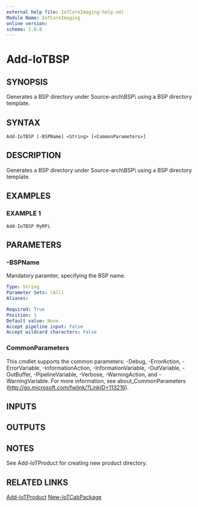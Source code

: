 ```yaml
---
external help file: IoTCoreImaging-help.xml
Module Name: IoTCoreImaging
online version:
schema: 2.0.0
---
```


# Add-IoTBSP

## SYNOPSIS
Generates a BSP directory under Source-arch\BSP\ using a BSP directory template.

## SYNTAX

```
Add-IoTBSP [-BSPName] <String> [<CommonParameters>]
```

## DESCRIPTION
Generates a BSP directory under Source-arch\BSP\ using a BSP directory template.

## EXAMPLES

### EXAMPLE 1
```
Add-IoTBSP MyRPi
```

## PARAMETERS

### -BSPName
Mandatory paramter, specifying the BSP name.

```yaml
Type: String
Parameter Sets: (All)
Aliases:

Required: True
Position: 1
Default value: None
Accept pipeline input: False
Accept wildcard characters: False
```

### CommonParameters
This cmdlet supports the common parameters: -Debug, -ErrorAction, -ErrorVariable, -InformationAction, -InformationVariable, -OutVariable, -OutBuffer, -PipelineVariable, -Verbose, -WarningAction, and -WarningVariable. For more information, see about_CommonParameters (http://go.microsoft.com/fwlink/?LinkID=113216).

## INPUTS

## OUTPUTS

## NOTES
See Add-IoTProduct for creating new product directory.

## RELATED LINKS

[Add-IoTProduct](Add-IoTProduct.md)
[New-IoTCabPackage](New-IoTCabPackage.md)
